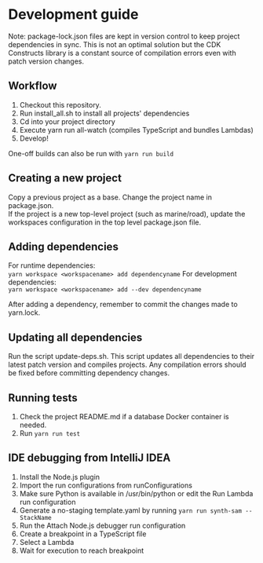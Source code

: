 # Development guide

Note: package-lock.json files are kept in version control to keep project dependencies in sync.
This is not an optimal solution but the CDK Constructs library is a constant source of compilation errors even with patch version changes. 

## Workflow
1. Checkout this repository.
2. Run install_all.sh to install all projects' dependencies
3. Cd into your project directory
4. Execute yarn run all-watch (compiles TypeScript and bundles Lambdas)
5. Develop!

One-off builds can also be run with ```yarn run build```

## Creating a new project
Copy a previous project as a base. Change the project name in package.json.   
If the project is a new top-level project (such as marine/road),
update the workspaces configuration in the top level package.json file.

## Adding dependencies
For runtime dependencies:  
```yarn workspace <workspacename> add dependencyname```
For development dependencies:  
```yarn workspace <workspacename> add --dev dependencyname```

After adding a dependency, remember to commit the changes made to yarn.lock.

## Updating all dependencies
Run the script update-deps.sh. This script updates all dependencies to their latest patch version and compiles projects.
Any compilation errors should be fixed before committing dependency changes. 

## Running tests
1. Check the project README.md if a database Docker container is needed.
2. Run ```yarn run test```

## IDE debugging from IntelliJ IDEA
1. Install the Node.js plugin
2. Import the run configurations from runConfigurations
3. Make sure Python is available in /usr/bin/python or edit the Run Lambda run configuration
4. Generate a no-staging template.yaml by running `yarn run synth-sam -- StackName`
5. Run the Attach Node.js debugger run configuration
6. Create a breakpoint in a TypeScript file
7. Select a Lambda
8. Wait for execution to reach breakpoint
